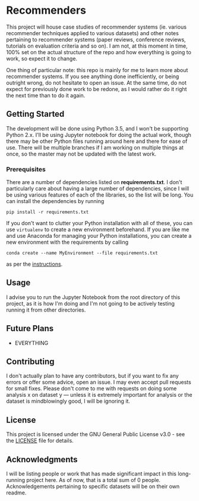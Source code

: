 # Recommenders
This project will house case studies of recommender systems (ie. various recommender techniques applied to various datasets) and other notes pertaining to recommender systems (paper reviews, conference reviews, tutorials on evaluation criteria and so on). I am not, at this moment in time, 100% set on the actual structure of the repo and how everything is going to work, so expect it to change.

One thing of particular note: this repo is mainly for me to learn more about recommender systems. If you see anything done inefficiently, or being outright wrong, do not hesitate to open an issue. At the same time, do not expect for previously done work to be redone, as I would rather do it right the next time than to do it again.

## Getting Started

The development will be done using Python 3.5, and I won't be supporting Python 2.x. I'll be using Jupyter notebook for doing the actual work, though there may be other Python files running around here and there for ease of use. There will be multiple branches if I am working on multiple things at once, so the master may not be updated with the latest work.

### Prerequisites

There are a number of dependencies listed on **requirements.txt**. I don't particularly care about having a large number of dependencies, since I will be using various features of each of the libraries, so the list will be long. You can install the dependencies by running
```
pip install -r requirements.txt
```
If you don't want to clutter your Python installation with all of these, you can use `virtualenv` to create a new environment beforehand. If you are like me and use Anaconda for managing your Python installations, you can create a new environment with the requirements by calling
```
conda create --name MyEnvironment --file requirements.txt
```
as per the [instructions](https://conda.io/docs/using/envs.html#create-an-environment).

## Usage

I advise you to run the Jupyter Notebook from the root directory of this project, as it is how I'm doing and I'm not going to be actively testing running it from other directories.

## Future Plans

* EVERYTHING

## Contributing

I don't actually plan to have any contributors, but if you want to fix any errors or offer some advice, open an issue. I may even accept pull requests for small fixes. Please don't come to me with requests on doing some analysis x on dataset y — unless it is extremely important for analysis or the dataset is mindblowingly good, I will be ignoring it.

## License

This project is licensed under the GNU General Public License v3.0 - see the [LICENSE](LICENSE) file for details.

## Acknowledgments

I will be listing people or work that has made significant impact in this long-running project here. As of now, that is a total sum of 0 people. Acknowledgements pertaining to specific datasets will be on their own readme.